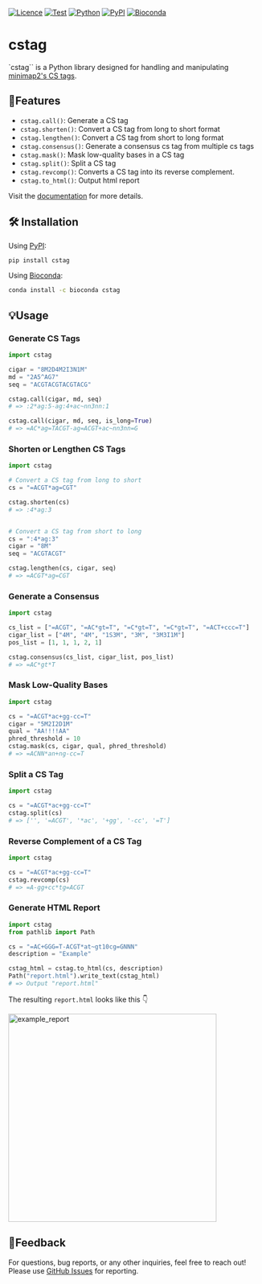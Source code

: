 [![Licence](https://img.shields.io/badge/License-MIT-9cf.svg?style=flat-square)](https://choosealicense.com/licenses/mit/)
[![Test](https://img.shields.io/github/actions/workflow/status/akikuno/cstag/pytest.yml?branch=main&label=Test&color=brightgreen&style=flat-square)](https://github.com/akikuno/cstag/actions)
[![Python](https://img.shields.io/pypi/pyversions/cstag.svg?label=Python&color=blue&style=flat-square)](https://pypi.org/project/cstag/)
[![PyPI](https://img.shields.io/pypi/v/cstag.svg?label=PyPI&color=orange&style=flat-square)](https://pypi.org/project/cstag/)
[![Bioconda](https://img.shields.io/conda/v/bioconda/cstag?label=Bioconda&color=orange&style=flat-square)](https://anaconda.org/bioconda/cstag)

# cstag

`cstag`` is a Python library designed for handling and manipulating [minimap2's CS tags](https://github.com/lh3/minimap2#cs).

## 🌟Features

- `cstag.call()`: Generate a CS tag
- `cstag.shorten()`: Convert a CS tag from long to short format
- `cstag.lengthen()`: Convert a CS tag from short to long format
- `cstag.consensus()`: Generate a consensus cs tag from multiple cs tags
- `cstag.mask()`: Mask low-quality bases in a CS tag
- `cstag.split()`: Split a CS tag
- `cstag.revcomp()`: Converts a CS tag into its reverse complement.
- `cstag.to_html()`: Output html report

Visit the [documentation](https://akikuno.github.io/cstag/cstag/) for more details.

## 🛠 Installation

Using [PyPI](https://pypi.org/project/cstag/):

```bash
pip install cstag
```

Using [Bioconda](https://anaconda.org/bioconda/cstag):

```bash
conda install -c bioconda cstag
```

## 💡Usage

### Generate CS Tags
```python
import cstag

cigar = "8M2D4M2I3N1M"
md = "2A5^AG7"
seq = "ACGTACGTACGTACG"

cstag.call(cigar, md, seq)
# => :2*ag:5-ag:4+ac~nn3nn:1

cstag.call(cigar, md, seq, is_long=True)
# => =AC*ag=TACGT-ag=ACGT+ac~nn3nn=G
```

### Shorten or Lengthen CS Tags

```python
import cstag

# Convert a CS tag from long to short
cs = "=ACGT*ag=CGT"

cstag.shorten(cs)
# => :4*ag:3


# Convert a CS tag from short to long
cs = ":4*ag:3"
cigar = "8M"
seq = "ACGTACGT"

cstag.lengthen(cs, cigar, seq)
# => =ACGT*ag=CGT
```

### Generate a Consensus

```python
import cstag

cs_list = ["=ACGT", "=AC*gt=T", "=C*gt=T", "=C*gt=T", "=ACT+ccc=T"]
cigar_list = ["4M", "4M", "1S3M", "3M", "3M3I1M"]
pos_list = [1, 1, 1, 2, 1]

cstag.consensus(cs_list, cigar_list, pos_list)
# => =AC*gt*T
```

### Mask Low-Quality Bases

```python
import cstag

cs = "=ACGT*ac+gg-cc=T"
cigar = "5M2I2D1M"
qual = "AA!!!!AA"
phred_threshold = 10
cstag.mask(cs, cigar, qual, phred_threshold)
# => =ACNN*an+ng-cc=T
```

### Split a CS Tag

```python
import cstag

cs = "=ACGT*ac+gg-cc=T"
cstag.split(cs)
# => ['', '=ACGT', '*ac', '+gg', '-cc', '=T']
```

### Reverse Complement of a CS Tag

```python
import cstag

cs = "=ACGT*ac+gg-cc=T"
cstag.revcomp(cs)
# => =A-gg+cc*tg=ACGT
```


### Generate HTML Report

```python
import cstag
from pathlib import Path

cs = "=AC+GGG=T-ACGT*at~gt10cg=GNNN"
description = "Example"

cstag_html = cstag.to_html(cs, description)
Path("report.html").write_text(cstag_html)
# => Output "report.html"
```
The resulting `report.html` looks like this :point_down:

<img width="414" alt="example_report" src="https://user-images.githubusercontent.com/15861316/158910398-67f480d2-8742-412a-b528-40e545c46513.png">

## 📣Feedback

For questions, bug reports, or any other inquiries, feel free to reach out!  
Please use [GitHub Issues](https://github.com/akikuno/cstag/issues) for reporting.
